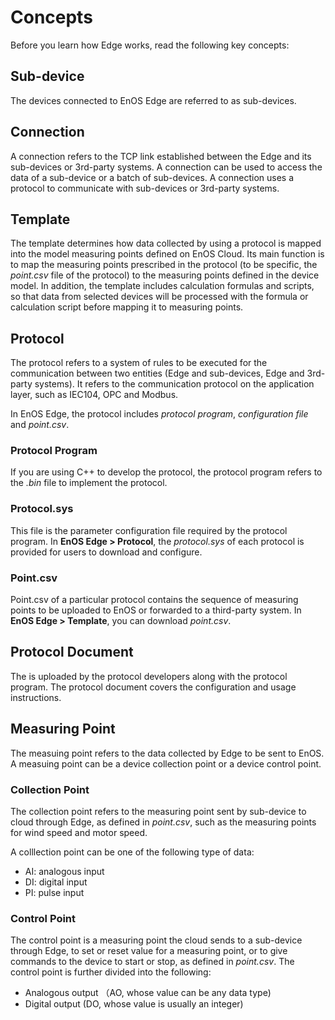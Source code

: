 # Concepts

Before you learn how Edge works, read the following key concepts:


## Sub-device

The devices connected to EnOS Edge are referred to as sub-devices.

## Connection

A connection refers to the TCP link established between the Edge and its sub-devices or 3rd-party systems. A connection can be used to access the data of a sub-device or a batch of sub-devices. A connection uses a protocol to communicate with sub-devices or 3rd-party systems.


## Template 

The template determines how data collected by using a protocol is mapped into the model measuring points defined on EnOS Cloud. Its main function is to map the measuring points prescribed in the protocol (to be specific, the *point.csv* file of the protocol) to the measuring points defined in the device model. In addition, the template includes calculation formulas and scripts, so that data from selected devices will be processed with the formula or calculation script before mapping it to measuring points.

## Protocol

The protocol refers to a system of rules to be executed for the communication between two entities (Edge and sub-devices, Edge and 3rd-party systems). It refers to the communication protocol on the application layer, such as IEC104, OPC and Modbus.

In EnOS Edge, the protocol includes *protocol program*, *configuration file* and *point.csv*.

### Protocol Program

If you are using C++ to develop the protocol, the protocol program refers to the *.bin* file to implement the protocol.

### Protocol.sys

This file is the parameter configuration file required by the protocol program. In **EnOS Edge > Protocol**, the *protocol.sys* of each protocol is provided for users to download and configure.

### Point.csv

Point.csv of a particular protocol contains the sequence of measuring points to be uploaded to EnOS or forwarded to a third-party system. In **EnOS Edge > Template**, you can download *point.csv*.

## Protocol Document

The is uploaded by the protocol developers along with the protocol program. The protocol document covers the configuration and usage instructions.

## Measuring Point

The measuing point refers to the data collected by Edge to be sent to EnOS. A measuing point can be a device collection point or a device control point.

### Collection Point

The collection point refers to the measuring point sent by sub-device to cloud through Edge, as defined in *point.csv*, such as the measuring points for wind speed and motor speed.

A colllection point can be one of the following type of data:

- AI: analogous input
- DI: digital input
- PI: pulse input

### Control Point

The control point is a measuring point the cloud sends to a sub-device through Edge, to set or reset value for a measuring point, or to give commands to the device to start or stop, as defined in *point.csv*. The control point is further divided into the following:
- Analogous output （AO, whose value can be any data type)
- Digital output (DO, whose value is usually an integer)







